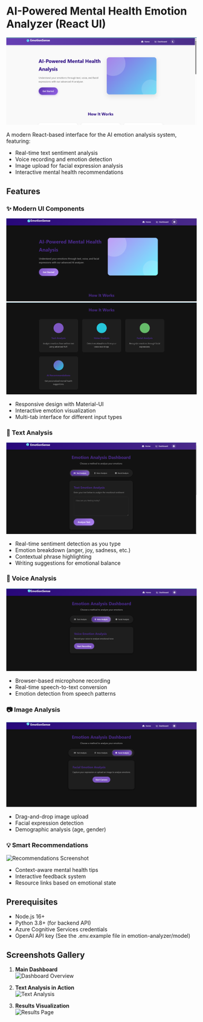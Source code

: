 # AI-Powered Mental Health Emotion Analyzer (React UI)

![App Home Page](https://github.com/hariome62014/EmotionSense/blob/main/emotion-analyzer/public/Screenshot%202025-04-02%20220235.png) <!-- Replace with your actual screenshot file -->

A modern React-based interface for the AI emotion analysis system, featuring:
- Real-time text sentiment analysis
- Voice recording and emotion detection
- Image upload for facial expression analysis
- Interactive mental health recommendations

## Features

### ✨ Modern UI Components
![UI Components Screenshot](https://github.com/hariome62014/EmotionSense/blob/main/emotion-analyzer/public/Screenshot%202025-04-02%20220250.png) <!-- Replace with your actual screenshot -->
![UI Components Screenshot](https://github.com/hariome62014/EmotionSense/blob/main/emotion-analyzer/public/Screenshot%202025-04-02%20220301.png) <!-- Replace with your actual screenshot -->
- Responsive design with Material-UI
- Interactive emotion visualization
- Multi-tab interface for different input types


### 📝 Text Analysis
![Text Analysis Screenshot](https://github.com/hariome62014/EmotionSense/blob/main/emotion-analyzer/public/Screenshot%202025-04-02%20220345.png) <!-- Replace with your actual screenshot -->
- Real-time sentiment detection as you type
- Emotion breakdown (anger, joy, sadness, etc.)
- Contextual phrase highlighting
- Writing suggestions for emotional balance


### 🎤 Voice Analysis
![Voice Analysis Screenshot](https://github.com/hariome62014/EmotionSense/blob/main/emotion-analyzer/public/Screenshot%202025-04-02%20220357.png) <!-- Replace with your actual screenshot -->
- Browser-based microphone recording
- Real-time speech-to-text conversion
- Emotion detection from speech patterns

### 📷 Image Analysis
![Image Analysis Screenshot](https://github.com/hariome62014/EmotionSense/blob/main/emotion-analyzer/public/Screenshot%202025-04-02%20220411.png) <!-- Replace with your actual screenshot -->
- Drag-and-drop image upload
- Facial expression detection
- Demographic analysis (age, gender)

### 💡 Smart Recommendations
![Recommendations Screenshot](./screenshots/recommendations.png) <!-- Replace with your actual screenshot -->
- Context-aware mental health tips
- Interactive feedback system
- Resource links based on emotional state

## Prerequisites

- Node.js 16+
- Python 3.8+ (for backend API)
- Azure Cognitive Services credentials
- OpenAI API key
  (See the .env.example file in emotion-analyzer/model)

## Screenshots Gallery

1. **Main Dashboard**  
   ![Dashboard Overview](./screenshots/full-view.png) <!-- Replace with your actual screenshot -->

2. **Text Analysis in Action**  
   ![Text Analysis](./screenshots/text-analysis.png) <!-- Replace with your actual screenshot -->

3. **Results Visualization**  
   ![Results Page](./screenshots/results.png) <!-- Replace with your actual screenshot -->
